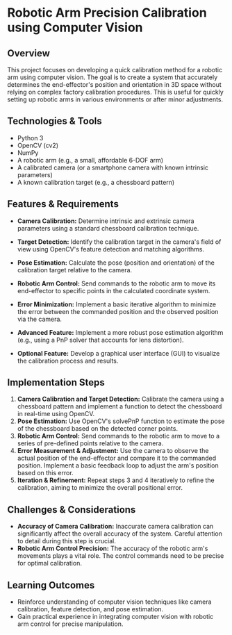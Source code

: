 # Robotic Arm Precision Calibration using Computer Vision

## Overview
This project focuses on developing a quick calibration method for a robotic arm using computer vision.  The goal is to create a system that accurately determines the end-effector's position and orientation in 3D space without relying on complex factory calibration procedures. This is useful for quickly setting up robotic arms in various environments or after minor adjustments.

## Technologies & Tools
- Python 3
- OpenCV (cv2)
- NumPy
- A robotic arm (e.g., a small, affordable 6-DOF arm)
- A calibrated camera (or a smartphone camera with known intrinsic parameters)
- A known calibration target (e.g., a chessboard pattern)

## Features & Requirements
- **Camera Calibration:** Determine intrinsic and extrinsic camera parameters using a standard chessboard calibration technique.
- **Target Detection:** Identify the calibration target in the camera's field of view using OpenCV's feature detection and matching algorithms.
- **Pose Estimation:** Calculate the pose (position and orientation) of the calibration target relative to the camera.
- **Robotic Arm Control:** Send commands to the robotic arm to move its end-effector to specific points in the calculated coordinate system.
- **Error Minimization:** Implement a basic iterative algorithm to minimize the error between the commanded position and the observed position via the camera.

- **Advanced Feature:** Implement a more robust pose estimation algorithm (e.g., using a PnP solver that accounts for lens distortion).
- **Optional Feature:**  Develop a graphical user interface (GUI) to visualize the calibration process and results.


## Implementation Steps
1. **Camera Calibration and Target Detection:** Calibrate the camera using a chessboard pattern and implement a function to detect the chessboard in real-time using OpenCV.
2. **Pose Estimation:** Use OpenCV's solvePnP function to estimate the pose of the chessboard based on the detected corner points.
3. **Robotic Arm Control:**  Send commands to the robotic arm to move to a series of pre-defined points relative to the camera.
4. **Error Measurement & Adjustment:** Use the camera to observe the actual position of the end-effector and compare it to the commanded position.  Implement a basic feedback loop to adjust the arm's position based on this error.
5. **Iteration & Refinement:** Repeat steps 3 and 4 iteratively to refine the calibration, aiming to minimize the overall positional error.

## Challenges & Considerations
- **Accuracy of Camera Calibration:**  Inaccurate camera calibration can significantly affect the overall accuracy of the system. Careful attention to detail during this step is crucial.
- **Robotic Arm Control Precision:** The accuracy of the robotic arm's movements plays a vital role.  The control commands need to be precise for optimal calibration.


## Learning Outcomes
- Reinforce understanding of computer vision techniques like camera calibration, feature detection, and pose estimation.
- Gain practical experience in integrating computer vision with robotic arm control for precise manipulation.

